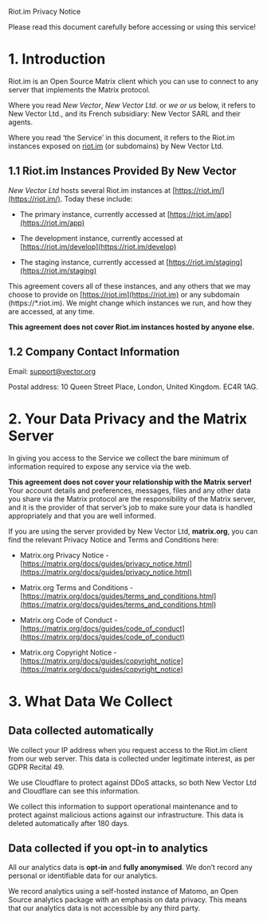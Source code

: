 Riot.im Privacy Notice

Please read this document carefully before accessing or using this service!

# 1. Introduction

Riot.im is an Open Source Matrix client which you can use to connect to any server that implements the Matrix protocol.

Where you read *New Vector*, *New Vector Ltd.* or *we *or* us* below, it refers to New Vector Ltd., and its French subsidiary: New Vector SARL and their agents. 

Where you read ‘the Service’ in this document, it refers to the Riot.im instances exposed on [riot.im](https://riot.im) (or subdomains) by New Vector Ltd.

## 1.1 Riot.im Instances Provided By New Vector

*New Vector Ltd* hosts several Riot.im instances at [https://riot.im/](https://riot.im/). Today these include:

* The primary instance, currently accessed at [https://riot.im/app](https://riot.im/app)

* The development instance, currently accessed at [https://riot.im/develop](https://riot.im/develop)

* The staging instance, currently accessed at [https://riot.im/staging](https://riot.im/staging)

This agreement covers all of these instances, and any others that we may choose to provide on [https://riot.im](https://riot.im) or any subdomain (https://\*.riot.im). We might change which instances we run, and how they are accessed, at any time.

**This agreement does not cover Riot.im instances hosted by anyone else.**

## 1.2 Company Contact Information

Email: [support@vector.org](mailto:support@vector.org)

Postal address: 10 Queen Street Place, London, United Kingdom. EC4R 1AG.

# 2. Your Data Privacy and the Matrix Server

In giving you access to the Service we collect the bare minimum of information required to expose any service via the web.

**This agreement does not cover your relationship with the Matrix server!** Your account details and preferences, messages, files and any other data you share via the Matrix protocol are the responsibility of the Matrix server, and it is the provider of that server’s job to make sure your data is handled appropriately and that you are well informed.

If you are using the server provided by New Vector Ltd, **matrix.org**, you can find the relevant Privacy Notice and Terms and Conditions here:

* Matrix.org Privacy Notice - [https://matrix.org/docs/guides/privacy_notice.html](https://matrix.org/docs/guides/privacy_notice.html)

* Matrix.org Terms and Conditions - [https://matrix.org/docs/guides/terms_and_conditions.html](https://matrix.org/docs/guides/terms_and_conditions.html)

* Matrix.org Code of Conduct - [https://matrix.org/docs/guides/code_of_conduct](https://matrix.org/docs/guides/code_of_conduct)

* Matrix.org Copyright Notice - [https://matrix.org/docs/guides/copyright_notice](https://matrix.org/docs/guides/copyright_notice)

# 3. What Data We Collect

## Data collected automatically

We collect your IP address when you request access to the Riot.im client from our web server. This data is collected under legitimate interest, as per GDPR Recital 49.

We use Cloudflare to protect against DDoS attacks, so both New Vector Ltd and Cloudflare can see this information.

We collect this information to support operational maintenance and to protect against malicious actions against our infrastructure. This data is deleted automatically after 180 days.

## Data collected if you opt-in to analytics

All our analytics data is **opt-in** and **fully anonymised**. We don’t record any personal or identifiable data for our analytics.

We record analytics using a self-hosted instance of Matomo, an Open Source analytics package with an emphasis on data privacy. This means that our analytics data is not accessible by any third party.
